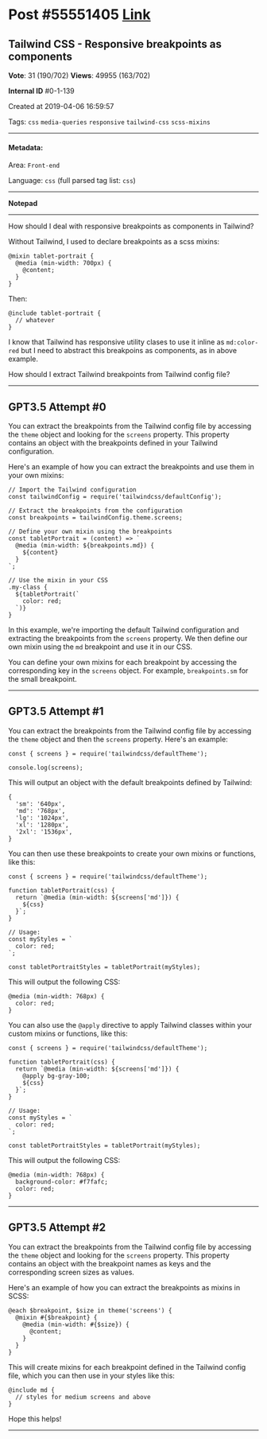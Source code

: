 
# Post \#55551405 [Link](https://stackoverflow.com/questions/55551405/)

## Tailwind CSS - Responsive breakpoints as components

**Vote**: 31 (190/702) **Views**: 49955 (163/702) 

**Internal ID** \#0-1-139

Created at 2019-04-06 16:59:57

Tags: `css` `media-queries` `responsive` `tailwind-css` `scss-mixins`

----------

#### Metadata:

Area: `Front-end`

Language: `css` (full parsed tag list: `css`)

----------

**Notepad**


----------

How should I deal with responsive breakpoints as components in Tailwind?

Without Tailwind, I used to declare breakpoints as a scss mixins:

```
@mixin tablet-portrait {
  @media (min-width: 700px) {
    @content;
  }
}
```


Then:

```
@include tablet-portrait {
  // whatever
}
```


I know that Tailwind has responsive utility clases to use it inline as `md:color-red` but I need to abstract this breakpoins as components, as in above example.

How should I extract Tailwind breakpoints from Tailwind config file?


----------
        
## GPT3.5 Attempt \#0

You can extract the breakpoints from the Tailwind config file by accessing the `theme` object and looking for the `screens` property. This property contains an object with the breakpoints defined in your Tailwind configuration.

Here's an example of how you can extract the breakpoints and use them in your own mixins:

```
// Import the Tailwind configuration
const tailwindConfig = require('tailwindcss/defaultConfig');

// Extract the breakpoints from the configuration
const breakpoints = tailwindConfig.theme.screens;

// Define your own mixin using the breakpoints
const tabletPortrait = (content) => `
  @media (min-width: ${breakpoints.md}) {
    ${content}
  }
`;

// Use the mixin in your CSS
.my-class {
  ${tabletPortrait(`
    color: red;
  `)}
}
```

In this example, we're importing the default Tailwind configuration and extracting the breakpoints from the `screens` property. We then define our own mixin using the `md` breakpoint and use it in our CSS.

You can define your own mixins for each breakpoint by accessing the corresponding key in the `screens` object. For example, `breakpoints.sm` for the small breakpoint.

--------

## GPT3.5 Attempt \#1

You can extract the breakpoints from the Tailwind config file by accessing the `theme` object and then the `screens` property. Here's an example:

```
const { screens } = require('tailwindcss/defaultTheme');

console.log(screens);
```

This will output an object with the default breakpoints defined by Tailwind:

```
{
  'sm': '640px',
  'md': '768px',
  'lg': '1024px',
  'xl': '1280px',
  '2xl': '1536px',
}
```

You can then use these breakpoints to create your own mixins or functions, like this:

```
const { screens } = require('tailwindcss/defaultTheme');

function tabletPortrait(css) {
  return `@media (min-width: ${screens['md']}) {
    ${css}
  }`;
}

// Usage:
const myStyles = `
  color: red;
`;

const tabletPortraitStyles = tabletPortrait(myStyles);
```

This will output the following CSS:

```
@media (min-width: 768px) {
  color: red;
}
```

You can also use the `@apply` directive to apply Tailwind classes within your custom mixins or functions, like this:

```
const { screens } = require('tailwindcss/defaultTheme');

function tabletPortrait(css) {
  return `@media (min-width: ${screens['md']}) {
    @apply bg-gray-100;
    ${css}
  }`;
}

// Usage:
const myStyles = `
  color: red;
`;

const tabletPortraitStyles = tabletPortrait(myStyles);
```

This will output the following CSS:

```
@media (min-width: 768px) {
  background-color: #f7fafc;
  color: red;
}
```

--------

## GPT3.5 Attempt \#2

You can extract the breakpoints from the Tailwind config file by accessing the `theme` object and looking for the `screens` property. This property contains an object with the breakpoint names as keys and the corresponding screen sizes as values.

Here's an example of how you can extract the breakpoints as mixins in SCSS:

```
@each $breakpoint, $size in theme('screens') {
  @mixin #{$breakpoint} {
    @media (min-width: #{$size}) {
      @content;
    }
  }
}
```

This will create mixins for each breakpoint defined in the Tailwind config file, which you can then use in your styles like this:

```
@include md {
  // styles for medium screens and above
}
``` 

Hope this helps!

--------

